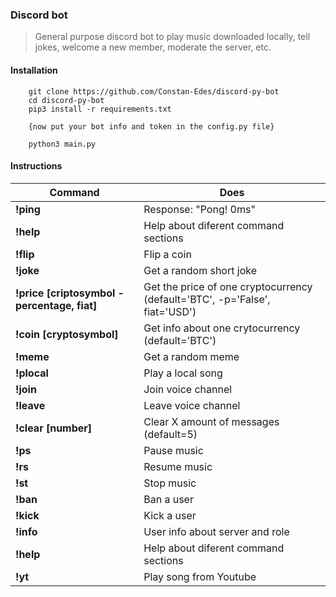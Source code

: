 ### Discord bot

> General purpose discord bot to play music downloaded locally, tell jokes, welcome a new member, moderate the server, etc.


#### Installation 

```
    git clone https://github.com/Constan-Edes/discord-py-bot
    cd discord-py-bot
    pip3 install -r requirements.txt
    
    {now put your bot info and token in the config.py file}

    python3 main.py
```

#### Instructions

| **Command**                                 | **Does**                                                                    |
|---------------------------------------------|-----------------------------------------------------------------------------|
| **!ping**                                   | Response: "Pong! 0ms"                                                       |
| **!help**                                   | Help about diferent command sections                                        |
| **!flip**                                   | Flip a coin                                                                 |
| **!joke**                                   | Get a random short joke                                                     |
| **!price [criptosymbol -percentage, fiat]** | Get the price of one cryptocurrency (default='BTC', -p='False', fiat='USD') |
| **!coin [cryptosymbol]**                    | Get info about one crytocurrency (default='BTC')                            |
| **!meme**                                   | Get a random meme                                                           |
| **!plocal**                                 | Play a local song                                                           |
| **!join**                                   | Join voice channel                                                          |
| **!leave**                                  | Leave voice channel                                                         |
| **!clear [number]**                         | Clear  X amount of messages (default=5)                                     |
| **!ps**                                     | Pause music                                                                 |
| **!rs**                                     | Resume music                                                                |
| **!st**                                     | Stop music                                                                  |
| **!ban**                                    | Ban a user                                                                  |
| **!kick**                                   | Kick a user                                                                 |
| **!info**                                   | User info about server and role                                             |
| **!help**                                   | Help about diferent command sections                                        |
| **!yt**                                     | Play song from Youtube                                                      |


